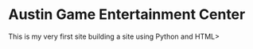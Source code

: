 # Austin Game Entertainment Center

This is my very first site building a site using Python and HTML>
